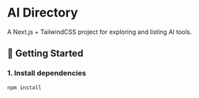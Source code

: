 # AI Directory

A Next.js + TailwindCSS project for exploring and listing AI tools.

## 🚀 Getting Started

### 1. Install dependencies
```bash
npm install

